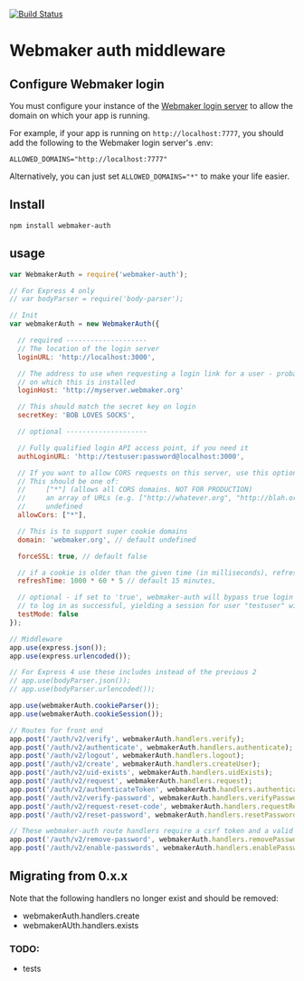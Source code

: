 [![Build Status](https://travis-ci.org/mozilla/webmaker-auth.png)](https://travis-ci.org/mozilla/webmaker-auth)

# Webmaker auth middleware

## Configure Webmaker login

You must configure your instance of the [Webmaker login server](https://github.com/mozilla/login.webmaker.org) to allow the domain on which your app is running.

For example, if your app is running on `http://localhost:7777`, you should add the following to the Webmaker login server's .env:

```
ALLOWED_DOMAINS="http://localhost:7777"
```

Alternatively, you can just set `ALLOWED_DOMAINS="*"` to make your life easier.

## Install

`npm install webmaker-auth`


## usage

```javascript
var WebmakerAuth = require('webmaker-auth');

// For Express 4 only
// var bodyParser = require('body-parser');

// Init
var webmakerAuth = new WebmakerAuth({

  // required --------------------
  // The location of the login server
  loginURL: 'http://localhost:3000',

  // The address to use when requesting a login link for a user - probably the host of the app
  // on which this is installed
  loginHost: 'http://myserver.webmaker.org'

  // This should match the secret key on login
  secretKey: 'BOB LOVES SOCKS',

  // optional --------------------

  // Fully qualified login API access point, if you need it
  authLoginURL: 'http://testuser:password@localhost:3000',

  // If you want to allow CORS requests on this server, use this option
  // This should be one of:
  //     ["*"] (allows all CORS domains. NOT FOR PRODUCTION)
  //     an array of URLs (e.g. ["http://whatever.org", "http://blah.org"])
  //     undefined
  allowCors: ["*"],

  // This is to support super cookie domains
  domain: 'webmaker.org', // default undefined

  forceSSL: true, // default false

  // if a cookie is older than the given time (in milliseconds), refresh the userdata
  refreshTime: 1000 * 60 * 5 // default 15 minutes,

  // optional - if set to 'true', webmaker-auth will bypass true login and simply treat any attempt
  // to log in as successful, yielding a session for user "testuser" with email "test@example.org"
  testMode: false
});

// Middleware
app.use(express.json());
app.use(express.urlencoded());

// For Express 4 use these includes instead of the previous 2
// app.use(bodyParser.json());
// app.use(bodyParser.urlencoded());

app.use(webmakerAuth.cookieParser());
app.use(webmakerAuth.cookieSession());

// Routes for front end
app.post('/auth/v2/verify', webmakerAuth.handlers.verify);
app.post('/auth/v2/authenticate', webmakerAuth.handlers.authenticate);
app.post('/auth/v2/logout', webmakerAuth.handlers.logout);
app.post('/auth/v2/create', webmakerAuth.handlers.createUser);
app.post('/auth/v2/uid-exists', webmakerAuth.handlers.uidExists);
app.post('/auth/v2/request', webmakerAuth.handlers.request);
app.post('/auth/v2/authenticateToken', webmakerAuth.handlers.authenticateToken);
app.post('/auth/v2/verify-password', webmakerAuth.handlers.verifyPassword);
app.post('/auth/v2/request-reset-code', webmakerAuth.handlers.requestResetCode);
app.post('/auth/v2/reset-password', webmakerAuth.handlers.resetPassword);

// These webmaker-auth route handlers require a csrf token and a valid user session.
app.post('/auth/v2/remove-password', webmakerAuth.handlers.removePassword);
app.post('/auth/v2/enable-passwords', webmakerAuth.handlers.enablePasswords);
```

## Migrating from 0.x.x

Note that the following handlers no longer exist and should be removed:

* webmakerAuth.handlers.create
* webmakerAUth.handlers.exists

### TODO:

* tests
